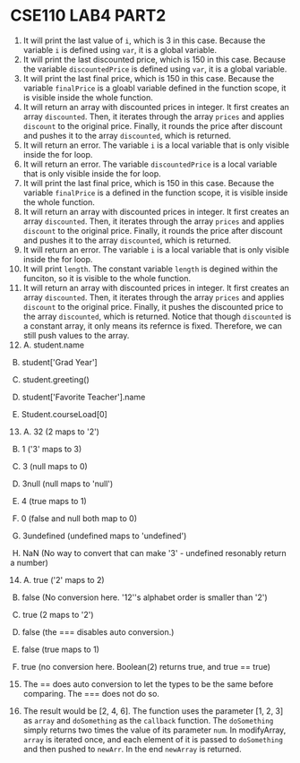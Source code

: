 # CSE110 LAB4 PART2

1. It will print the last value of `i`, which is 3 in this case. Because the variable `i` is defined using `var`, it is a global variable.
2. It will print the last discounted price, which is 150 in this case. Because the variable `discountedPrice` is defined using `var`, it is a global variable.
3. It will print the last final price, which is 150 in this case. Because the variable `finalPrice` is a gloabl variable defined in the function scope, it is visible inside the whole function.
4. It will return an array with discounted prices in integer. It first creates an array `discounted`. Then, it iterates through the array `prices` and applies `discount` to the original price. Finally, it rounds the price after discount and pushes it to the array `discounted`, which is returned.
5. It will return an error. The variable `i` is a local variable that is only visible inside the for loop.
6. It will return an error. The variable `discountedPrice` is a local variable that is only visible inside the for loop.
7. It will print the last final price, which is 150 in this case. Because the variable `finalPrice` is a defined in the function scope, it is visible inside the whole function.
8. It will return an array with discounted prices in integer. It first creates an array `discounted`. Then, it iterates through the array `prices` and applies `discount` to the original price. Finally, it rounds the price after discount and pushes it to the array `discounted`, which is returned.
9. It will return an error. The variable `i` is a local variable that is only visible inside the for loop.
10. It will print `length`. The constant variable `length` is degined within the funciton, so it is visible to the whole function.
11. It will return an array with discounted prices in integer. It first creates an array `discounted`. Then, it iterates through the array `prices` and applies `discount` to the original price. Finally, it pushes the discounted price to the array `discounted`, which is returned. Notice that though `discounted` is a constant array, it only means its refernce is fixed. Therefore, we can still push values to the array.
12.   A. student.name

​		B. student['Grad Year']

​		C. student.greeting()

​		D. student['Favorite Teacher'].name

​		E. Student.courseLoad[0]

13.  A. 32 (2 maps to '2')

​		B. 1 ('3' maps to 3)

​		C. 3 (null maps to 0)

​		D. 3null (null maps to 'null')

​		E. 4 (true maps to 1)

​		F. 0 (false and null both map to 0)

​		G. 3undefined (undefined maps to 'undefined')

​		H. NaN (No way to convert that can make '3' - undefined resonably return a number)

14.  A. true ('2' maps to 2)

​		B. false (No conversion here. '12''s alphabet order is smaller than '2')

​		C. true (2 maps to '2')

​		D. false (the === disables auto conversion.)

​		E. false (true maps to 1)

​		F. true (no conversion here. Boolean(2) returns true, and true == true)

15. The == does auto conversion to let the types to be the same before comparing. The === does not do so.

17. The result would be [2, 4, 6]. The function uses the parameter [1, 2, 3] as `array` and `doSomething` as the `callback` function. The `doSomething` simply returns two times the value of its parameter `num`. In modifyArray, `array` is iterated once, and each element of it is passed to `doSomething` and then pushed to `newArr`. In the end `newArray` is returned.